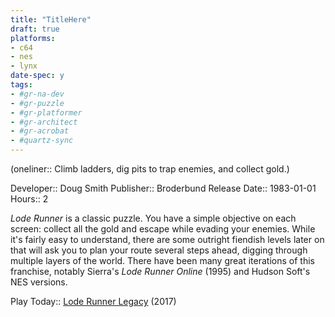 ```yaml
---
title: "TitleHere"
draft: true
platforms:
- c64
- nes
- lynx
date-spec: y
tags:
- #gr-na-dev 
- #gr-puzzle 
- #gr-platformer 
- #gr-architect 
- #gr-acrobat 
- #quartz-sync
---
```


(oneliner:: Climb ladders, dig pits to trap enemies, and collect gold.)

Developer:: Doug Smith
Publisher:: Broderbund
Release Date:: 1983-01-01
Hours:: 2

*Lode Runner* is a classic puzzle. You have a simple objective on each screen: collect all the gold and escape while evading your enemies. While it's fairly easy to understand, there are some outright fiendish levels later on that will ask you to plan your route several steps ahead, digging through multiple layers of the world. There have been many great iterations of this franchise, notably Sierra's *Lode Runner Online* (1995) and Hudson Soft's NES versions.

Play Today:: [Lode Runner Legacy](https://store.steampowered.com/app/628660/Lode_Runner_Legacy/) (2017)